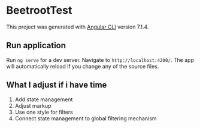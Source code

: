 # BeetrootTest

This project was generated with [Angular CLI](https://github.com/angular/angular-cli) version 7.1.4.

## Run application

Run `ng serve` for a dev server. Navigate to `http://localhost:4200/`. The app will automatically reload if you change any of the source files.

## What I adjust if i have time

1. Add state management
2. Adjust markup
3. Use one style for filters
4. Connect state management to global filtering mechanism
